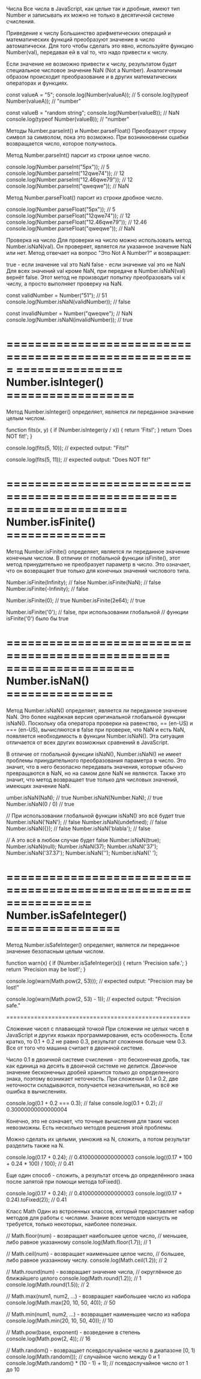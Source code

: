 Числа
Все числа в JavaScript, как целые так и дробные, имеют тип Number и записывать их можно не только в десятичной системе счисления.

Приведение к числу
Большинство арифметических операций и математических функций преобразуют значение в число автоматически. Для того чтобы сделать это явно, используйте функцию Number(val), передавая ей в val то, что надо привести к числу.

Если значение не возможно привести к числу, результатом будет специальное числовое значение NaN (Not a Number). Аналогичным образом происходит преобразование и в других математических операторах и функциях.

const valueA = "5";
console.log(Number(valueA)); // 5
console.log(typeof Number(valueA)); // "number"

const valueB = "random string";
console.log(Number(valueB)); // NaN
console.log(typeof Number(valueB)); // "number"

Методы Number.parseInt() и Number.parseFloat()
Преобразуют строку символ за символом, пока это возможно. При возникновении ошибки возвращается число, которое получилось.

Метод Number.parseInt() парсит из строки целое число.

console.log(Number.parseInt("5px")); // 5
console.log(Number.parseInt("12qwe74")); // 12
console.log(Number.parseInt("12.46qwe79")); // 12
console.log(Number.parseInt("qweqwe")); // NaN

Метод Number.parseFloat() парсит из строки дробное число.

console.log(Number.parseFloat("5px")); // 5
console.log(Number.parseFloat("12qwe74")); // 12
console.log(Number.parseFloat("12.46qwe79")); // 12.46
console.log(Number.parseFloat("qweqwe")); // NaN

Проверка на число
Для проверки на число можно использовать метод Number.isNaN(val). Он проверяет, является ли указанное значение NaN или нет. Метод отвечает на вопрос "Это Not A Number?" и возвращает:

true - если значение val это NaN
false - если значение val это не NaN
Для всех значений val кроме NaN, при передаче в Number.isNaN(val) вернёт false. Этот метод не производит попытку преобразовать val к числу, а просто выполняет проверку на NaN.

const validNumber = Number("51"); // 51
console.log(Number.isNaN(validNumber)); // false

const invalidNumber = Number("qweqwe"); // NaN
console.log(Number.isNaN(invalidNumber)); // true

=====================================================
=============== Number.isInteger() ==================
=====================================================

Метод Number.isInteger() определяет, является ли переданное значение целым числом.

function fits(x, y) {
  if (Number.isInteger(y / x)) {
    return 'Fits!';
  }
  return 'Does NOT fit!';
}

console.log(fits(5, 10));
// expected output: "Fits!"

console.log(fits(5, 11));
// expected output: "Does NOT fit!"

==================================================
================= Number.isFinite() ==============
==================================================

Метод Number.isFinite() определяет, является ли переданное значение конечным числом.
В отличии от глобальной функции isFinite(), этот метод принудительно не преобразует параметр в число. Это означает, что он возвращает true только для конечных значений числового типа.

Number.isFinite(Infinity);  // false
Number.isFinite(NaN);       // false
Number.isFinite(-Infinity); // false

Number.isFinite(0);         // true
Number.isFinite(2e64);      // true

Number.isFinite('0');       // false, при использовании глобальной
                            // функции isFinite('0') было бы true

=================================================
================== Number.isNaN() ===============
=================================================

Метод Number.isNaN() определяет, является ли переданное значение NaN. Это более надёжная версия оригинальной глобальной функции isNaN().
Поскольку оба оператора проверки на равенство, == (en-US) и === (en-US), вычисляются в false при проверке, что NaN и есть NaN, появляется необходимость в функции Number.isNaN(). Эта ситуация отличается от всех других возможных сравнений в JavaScript.

В отличие от глобальной функции isNaN(), Number.isNaN() не имеет проблемы принудительного преобразования параметра в число. Это значит, что в него безопасно передавать значения, которые обычно превращаются в NaN, но на самом деле NaN не являются. Также это значит, что метод возвращает true только для числовых значений, имеющих значение NaN.

umber.isNaN(NaN); // true
Number.isNaN(Number.NaN); // true
Number.isNaN(0 / 0) // true

// При использовании глобальной функции isNaN() это всё будет true
Number.isNaN('NaN');      // false
Number.isNaN(undefined);  // false
Number.isNaN({});         // false
Number.isNaN('blabla');   // false

// А это всё в любом случае будет false
Number.isNaN(true);
Number.isNaN(null);
Number.isNaN(37);
Number.isNaN('37');
Number.isNaN('37.37');
Number.isNaN('');
Number.isNaN(' ');

====================================================
============ Number.isSafeInteger() ================
====================================================

Метод Number.isSafeInteger() определяет, является ли переданное значение безопасным целым числом.

function warn(x) {
  if (Number.isSafeInteger(x)) {
    return 'Precision safe.';
  }
  return 'Precision may be lost!';
}

console.log(warn(Math.pow(2, 53)));
// expected output: "Precision may be lost!"

console.log(warn(Math.pow(2, 53) - 1));
// expected output: "Precision safe."

=====================================================

Сложение чисел с плавающей точкой
При сложении не целых чисел в JavaScript и других языках программирования, есть особенность. Если кратко, то 0.1 + 0.2 не равно 0.3, результат сложения больше чем 0.3. Все от того что машина считает в двоичной системе.

Число 0.1 в двоичной системе счисления - это бесконечная дробь, так как единица на десять в двоичной системе не делится. Двоичное значение бесконечных дробей хранится только до определенного знака, поэтому возникает неточность. При сложении 0.1 и 0.2, две неточности складываются, получается незначительная, но всё же ошибка в вычислениях.

console.log(0.1 + 0.2 === 0.3); // false
console.log(0.1 + 0.2); // 0.30000000000000004

Конечно, это не означает, что точные вычисления для таких чисел невозможны. Есть несколько методов решения этой проблемы.

Можно сделать их целыми, умножив на N, сложить, а потом результат разделить также на N.

console.log(0.17 + 0.24); // 0.41000000000000003
console.log((0.17 * 100 + 0.24 * 100) / 100); // 0.41

Еще один способ - сложить, а результат отсечь до определённого знака после запятой при помощи метода toFixed().

console.log(0.17 + 0.24); // 0.41000000000000003
console.log((0.17 + 0.24).toFixed(2)); // 0.41

Класс Math
Один из встроенных классов, который предоставляет набор методов для работы с числами. Знание всех методов наизусть не требуется, только некоторых, наиболее полезных.

// Math.floor(num) - возвращает наибольшее целое число,
// меньшее, либо равное указанному
console.log(Math.floor(1.7)); // 1

// Math.ceil(num) - возвращает наименьшее целое число,
// большее, либо равное указанному числу.
console.log(Math.ceil(1.2)); // 2

// Math.round(num) - возвращает значение числа,
// округлённое до ближайшего целого
console.log(Math.round(1.2)); // 1
console.log(Math.round(1.5)); // 2

// Math.max(num1, num2, ...) - возвращает наибольшее число из набора
console.log(Math.max(20, 10, 50, 40)); // 50

// Math.min(num1, num2, ...) - возвращает наименьшее число из набора
console.log(Math.min(20, 10, 50, 40)); // 10

// Math.pow(base, exponent) - возведение в степень
console.log(Math.pow(2, 4)); // 16

// Math.random() - возвращает псевдослучайное число в диапазоне [0, 1)
console.log(Math.random()); // случайное число между 0 и 1
console.log(Math.random() * (10 - 1) + 1); // псевдослучайное число от 1 до 10